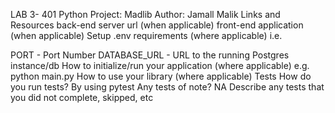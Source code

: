 LAB 3- 401 Python 
Project: Madlib 
Author: Jamall Malik
Links and Resources
back-end server url (when applicable)
front-end application (when applicable)
Setup
.env requirements (where applicable)
i.e.

PORT - Port Number
DATABASE_URL - URL to the running Postgres instance/db
How to initialize/run your application (where applicable)
e.g. python main.py
How to use your library (where applicable)
Tests
How do you run tests? By using pytest
Any tests of note? NA
Describe any tests that you did not complete, skipped, etc
